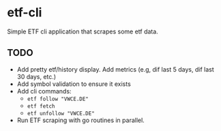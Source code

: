 # etf-cli

Simple ETF cli application that scrapes some etf data.

## TODO

- Add pretty etf/history display. Add metrics (e.g, dif last 5 days, dif last 30 days, etc.)
- Add symbol validation to ensure it exists
- Add cli commands:
  - `etf follow "VWCE.DE"`
  - `etf fetch`
  - `etf unfollow "VWCE.DE"`
- Run ETF scraping with go routines in parallel.